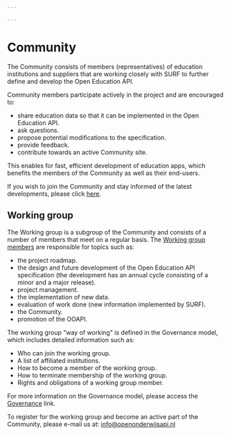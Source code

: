 ```yaml
---

---
```

# Community

The Community consists of members (representatives) of education institutions and suppliers that are working closely with SURF to further define and develop the Open Education API.

Community members participate actively in the project and are encouraged to:

* share education data so that it can be implemented in the Open Education API.
* ask questions.
* propose potential modifications to the specification.
* provide feedback.
* contribute towards an active Community site.

This enables for fast, efficient development of education apps, which benefits the members of the Community as well as their end-users.

If you wish to join the Community and stay informed of the latest developments, please click [here](https://list.surfnet.nl/mailman/listinfo/openonderwijsapi).

## Working group

The Working group is a subgroup of the Community and consists of a number of members that meet on a regular basis. The [Working group members](community/workinggroup/) are responsible for topics such as:

* the project roadmap.
* the design and future development of the Open Education API specification (the development has an annual cycle consisting of a minor and a major release).
* project management.
* the implementation of new data.
* evaluation of work done (new information implemented by SURF).
* the Community.
* promotion of the OOAPI.

The working group "way of working" is defined in the Governance model, which includes detailed information such as:

* Who can join the working group.
* A list of affiliated institutions.
* How to become a member of the working group.
* How to terminate membership of the working group.
* Rights and obligations of a working group member.

For more information on the Governance model, please access the [Governance](https://app.forestry.io/sites/s8lgqhmtjiapha/#/sections/docs/docs/governance/) link.

To register for the working group and become an active part of the Community, please e-mail us at: info@openonderwijsapi.nl